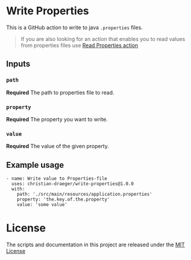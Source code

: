 # Write Properties 

This is a GitHub action to write to java `.properties` files.

> If you are also looking for an action that enables you to read values from properties files use
> [Read Properties action](https://github.com/christian-draeger/read-properties)

## Inputs

### `path`

**Required** The path to properties file to read.

### `property`

**Required** The property you want to write.

### `value`

**Required** The value of the given property.

## Example usage

    - name: Write value to Properties-file
      uses: christian-draeger/write-properties@1.0.0
      with:
        path: './src/main/resources/application.properties'
        property: 'the.key.of.the.property'
        value: 'some value'

# License
The scripts and documentation in this project are released under the [MIT License](LICENSE)
